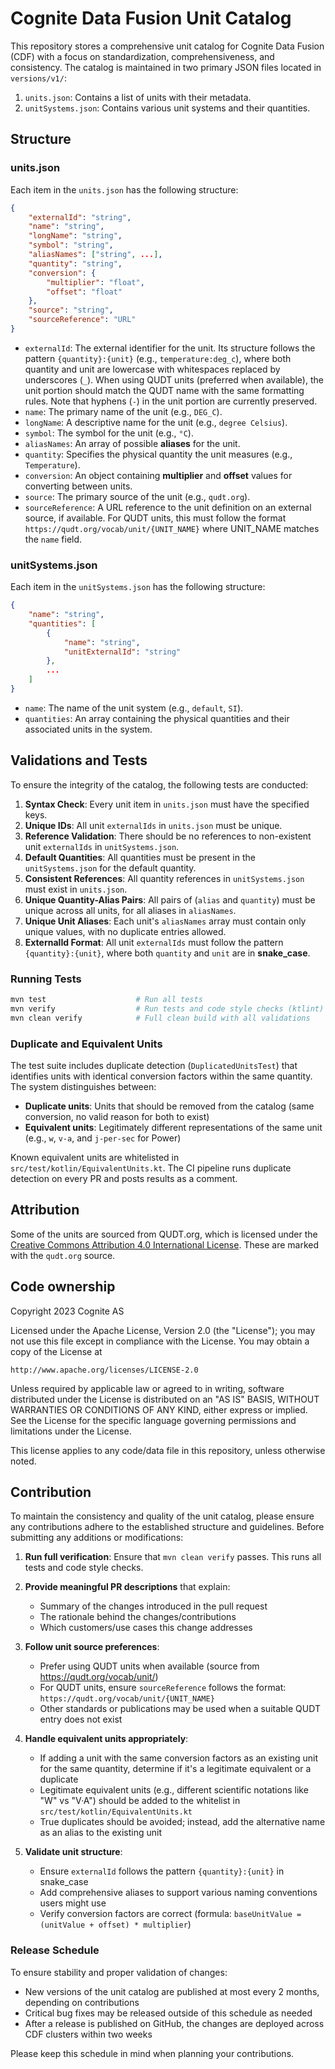 # Cognite Data Fusion Unit Catalog

This repository stores a comprehensive unit catalog for Cognite Data Fusion (CDF) with a focus on standardization, comprehensiveness, and consistency. The catalog is maintained in two primary JSON files located in `versions/v1/`:

1. `units.json`: Contains a list of units with their metadata.
2. `unitSystems.json`: Contains various unit systems and their quantities.

## Structure

### units.json

Each item in the `units.json` has the following structure:

```json
{
    "externalId": "string",
    "name": "string",
    "longName": "string",
    "symbol": "string",
    "aliasNames": ["string", ...],
    "quantity": "string",
    "conversion": {
        "multiplier": "float",
        "offset": "float"
    },
    "source": "string",
    "sourceReference": "URL"
}
```

- `externalId`: The external identifier for the unit. Its structure follows the pattern `{quantity}:{unit}` (e.g., `temperature:deg_c`), where both quantity and unit are lowercase with whitespaces replaced by underscores (`_`). When using QUDT units (preferred when available), the unit portion should match the QUDT name with the same formatting rules. Note that hyphens (`-`) in the unit portion are currently preserved.
- `name`: The primary name of the unit (e.g., `DEG_C`).
- `longName`: A descriptive name for the unit (e.g., `degree Celsius`).
- `symbol`: The symbol for the unit (e.g., `°C`).
- `aliasNames`: An array of possible **aliases** for the unit.
- `quantity`: Specifies the physical quantity the unit measures (e.g., `Temperature`).
- `conversion`: An object containing **multiplier** and **offset** values for converting between units.
- `source`: The primary source of the unit (e.g., `qudt.org`).
- `sourceReference`: A URL reference to the unit definition on an external source, if available. For QUDT units, this must follow the format `https://qudt.org/vocab/unit/{UNIT_NAME}` where UNIT_NAME matches the `name` field.

### unitSystems.json

Each item in the `unitSystems.json` has the following structure:

```json
{
    "name": "string",
    "quantities": [
        {
            "name": "string",
            "unitExternalId": "string"
        },
        ...
    ]
}
```
- `name`: The name of the unit system (e.g., `default`, `SI`).
- `quantities`: An array containing the physical quantities and their associated units in the system.

## Validations and Tests

To ensure the integrity of the catalog, the following tests are conducted:

1. **Syntax Check**: Every unit item in `units.json` must have the specified keys.
2. **Unique IDs**: All unit `externalIds` in `units.json` must be unique.
3. **Reference Validation**: There should be no references to non-existent unit `externalIds` in `unitSystems.json`.
4. **Default Quantities**: All quantities must be present in the `unitSystems.json` for the default quantity.
5. **Consistent References**: All quantity references in `unitSystems.json` must exist in `units.json`.
6. **Unique Quantity-Alias Pairs**: All pairs of (`alias` and `quantity`) must be unique across all units, for all aliases in `aliasNames`.
7. **Unique Unit Aliases**: Each unit's `aliasNames` array must contain only unique values, with no duplicate entries allowed.
8. **ExternalId Format**: All unit `externalIds` must follow the pattern `{quantity}:{unit}`, where both `quantity` and `unit` are in **snake_case**.

### Running Tests

```bash
mvn test                    # Run all tests
mvn verify                  # Run tests and code style checks (ktlint)
mvn clean verify            # Full clean build with all validations
```

### Duplicate and Equivalent Units

The test suite includes duplicate detection (`DuplicatedUnitsTest`) that identifies units with identical conversion factors within the same quantity. The system distinguishes between:

- **Duplicate units**: Units that should be removed from the catalog (same conversion, no valid reason for both to exist)
- **Equivalent units**: Legitimately different representations of the same unit (e.g., `w`, `v-a`, and `j-per-sec` for Power)

Known equivalent units are whitelisted in `src/test/kotlin/EquivalentUnits.kt`. The CI pipeline runs duplicate detection on every PR and posts results as a comment.

## Attribution
Some of the units are sourced from QUDT.org, which is licensed under the [Creative Commons Attribution 4.0 International License](https://creativecommons.org/licenses/by/4.0/).
These are marked with the `qudt.org` source.

## Code ownership
Copyright 2023 Cognite AS

Licensed under the Apache License, Version 2.0 (the "License");
you may not use this file except in compliance with the License.
You may obtain a copy of the License at

    http://www.apache.org/licenses/LICENSE-2.0

Unless required by applicable law or agreed to in writing, software
distributed under the License is distributed on an "AS IS" BASIS,
WITHOUT WARRANTIES OR CONDITIONS OF ANY KIND, either express or implied.
See the License for the specific language governing permissions and
limitations under the License.

This license applies to any code/data file in this repository, unless otherwise noted.

## Contribution

To maintain the consistency and quality of the unit catalog, please ensure any contributions adhere to the established structure and guidelines. Before submitting any additions or modifications:

1. **Run full verification**: Ensure that `mvn clean verify` passes. This runs all tests and code style checks.

2. **Provide meaningful PR descriptions** that explain:
   - Summary of the changes introduced in the pull request
   - The rationale behind the changes/contributions
   - Which customers/use cases this change addresses

3. **Follow unit source preferences**:
   - Prefer using QUDT units when available (source from https://qudt.org/vocab/unit/)
   - For QUDT units, ensure `sourceReference` follows the format: `https://qudt.org/vocab/unit/{UNIT_NAME}`
   - Other standards or publications may be used when a suitable QUDT entry does not exist

4. **Handle equivalent units appropriately**:
   - If adding a unit with the same conversion factors as an existing unit for the same quantity, determine if it's a legitimate equivalent or a duplicate
   - Legitimate equivalent units (e.g., different scientific notations like "W" vs "V·A") should be added to the whitelist in `src/test/kotlin/EquivalentUnits.kt`
   - True duplicates should be avoided; instead, add the alternative name as an alias to the existing unit

5. **Validate unit structure**:
   - Ensure `externalId` follows the pattern `{quantity}:{unit}` in snake_case
   - Add comprehensive aliases to support various naming conventions users might use
   - Verify conversion factors are correct (formula: `baseUnitValue = (unitValue + offset) * multiplier`)

### Release Schedule

To ensure stability and proper validation of changes:
- New versions of the unit catalog are published at most every 2 months, depending on contributions
- Critical bug fixes may be released outside of this schedule as needed
- After a release is published on GitHub, the changes are deployed across CDF clusters within two weeks

Please keep this schedule in mind when planning your contributions.
